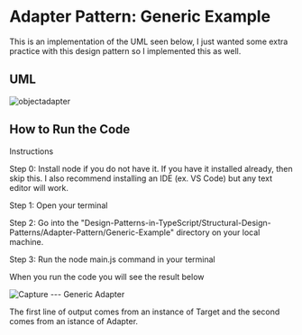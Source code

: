 # Adapter Pattern: Generic Example

This is an implementation of the UML seen below, I just wanted some extra practice with this design pattern so I implemented this as well. 

## UML

![objectadapter](https://github.com/Hagnap/Design-Patterns-in-TypeScript/assets/60297426/5dd68232-598b-44eb-b5a5-0fc90cdd116e)

## How to Run the Code

Instructions

Step 0: Install node if you do not have it. If you have it installed already, then skip this. I also recommend installing an IDE (ex. VS Code) but any text editor will work.

Step 1: Open your terminal

Step 2: Go into the "Design-Patterns-in-TypeScript/Structural-Design-Patterns/Adapter-Pattern/Generic-Example" directory on your local machine.

Step 3: Run the node main.js command in your terminal

When you run the code you will see the result below

![Capture --- Generic Adapter](https://github.com/Hagnap/Design-Patterns-in-TypeScript/assets/60297426/2c63361d-49a7-4ffe-8e92-0acbc5474b21)

The first line of output comes from an instance of Target and the second comes from an istance of Adapter.
